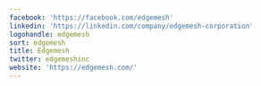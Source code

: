 ```yaml
---
facebook: 'https://facebook.com/edgemesh'
linkedin: 'https://linkedin.com/company/edgemesh-corporation'
logohandle: edgemesh
sort: edgemesh
title: Edgemesh
twitter: edgemeshinc
website: 'https://edgemesh.com/'
---
```

